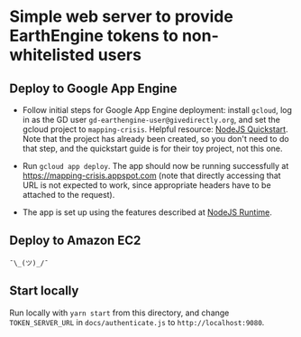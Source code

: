 # Simple web server to provide EarthEngine tokens to non-whitelisted users

## Deploy to Google App Engine

* Follow initial steps for Google App Engine deployment: install `gcloud`, log
in as the GD user `gd-earthengine-user@givedirectly.org`, and set the gcloud
project to `mapping-crisis`. Helpful resource:
[NodeJS Quickstart](https://cloud.google.com/appengine/docs/standard/nodejs/quickstart).
Note that the project has already been created, so you don't need to do that
step, and the quickstart guide is for their toy project, not this one.

* Run `gcloud app deploy`. The app should now be running successfully at
https://mapping-crisis.appspot.com (note that directly accessing that URL is not
expected to work, since appropriate headers have to be attached to the request).

* The app is set up using the features described at
[NodeJS Runtime](https://cloud.google.com/appengine/docs/standard/nodejs/runtime).

## Deploy to Amazon EC2

`¯\_(ツ)_/¯`

## Start locally
Run locally with `yarn start` from this directory, and change `TOKEN_SERVER_URL` in
`docs/authenticate.js` to `http://localhost:9080`.
